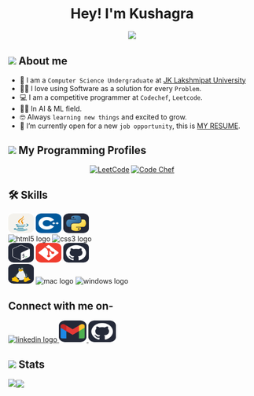 <h1 align="center">Hey! I'm Kushagra</h1>
<p align="center">
  <a href="https://github.com/DenverCoder1/readme-typing-svg"><img src="https://readme-typing-svg.herokuapp.com?font=Time+New+Roman&color=%23C8BE25&size=25&center=true&vCenter=true&width=600&height=100&lines=Computer+Science+Student;Always+learning+new+things"></a>
</p>


## <picture><img src = "https://github.com/7oSkaaa/7oSkaaa/blob/main/Images/about_me.gif?raw=true" width = 30px></picture> About me

- :school: I am a `Computer Science Undergraduate` at [JK Lakshmipat University](https://jklu.edu.in/)
- :technologist: I love using Software as a solution for every `Problem`.
- :computer: I am a competitive programmer at `Codechef`, `Leetcode`.
- :student: In AI & ML field.
- :nerd_face: Always `learning new things` and excited to grow.
- :thinking: I’m currently open for a new `job opportunity`, this is [MY RESUME]().


## <picture> <img src="https://github.com/7oSkaaa/7oSkaaa/blob/main/Images/competitive_programming_profile.png?raw=true" width=40> </picture> My Programming Profiles
<p align="center">
	<a href="https://leetcode.com/kushagra7503/"><img src="https://img.icons8.com/external-tal-revivo-shadow-tal-revivo/50/000000/external-level-up-your-coding-skills-and-quickly-land-a-job-logo-shadow-tal-revivo.png" alt="LeetCode"/></a>
	<a href="https://www.codechef.com/users/jk21024"><img src="https://img.icons8.com/color/50/000000/codechef.png" alt="Code Chef"/></a>   
<!-- 	<a href="https://www.codingame.com/profile/b81ad5eac789bb01138b363d44f7ae8a7807835" ><img src="https://i.ibb.co/1MRppTC/codingame-1.png" alt="Codingame" width="100" height="50"> -->
</p>


## 🛠️ Skills

<div align="left">
    <img src="https://github.com/tandpfun/skill-icons/blob/main/icons/Java-Light.svg" height="40" width="52" alt="java logo"/>
    <img src="https://github.com/tandpfun/skill-icons/blob/main/icons/CPP.svg" height="40" width="52" alt="cplusplus logo"/>
    <img src="https://github.com/tandpfun/skill-icons/blob/main/icons/Python-Dark.svg" height="40" width="52" alt="python logo"/>
</div>
<div align="left"> 
    <img src="https://cdn.jsdelivr.net/gh/devicons/devicon/icons/html5/html5-original.svg" height="40" width="52" alt="html5 logo"  />
    <img src="https://cdn.jsdelivr.net/gh/devicons/devicon/icons/css3/css3-original.svg" height="40" width="52" alt="css3 logo"  />
<!--     <img src="https://github.com/tandpfun/skill-icons/blob/main/icons/Bootstrap.svg" height="40" width="52" alt="bootstrap logo"  /> -->
<!--     <img src="https://cdn.jsdelivr.net/gh/devicons/devicon/icons/javascript/javascript-original.svg" height="40" width="52" alt="javascript logo"  />
    <img src="https://github.com/devicons/devicon/blob/v2.15.1/icons/typescript/typescript-original.svg" height="40" width="52" alt="typescript logo"  />
    <img src="https://github.com/devicons/devicon/blob/v2.15.1/icons/jquery/jquery-original.svg" height="40" width="52" alt="jquery logo"  /> -->
<!--     <img src="https://github.com/tandpfun/skill-icons/blob/main/icons/React-Dark.svg" height="40" width="52" alt="react logo"  /> -->
<!--     <img src="https://github.com/tandpfun/skill-icons/blob/main/icons/NextJS-Dark.svg" height="40" width="52" alt="Nextjs logo"  /> -->
</div>
<div align="left">
      <img src="https://github.com/tandpfun/skill-icons/blob/main/icons/Bash-Dark.svg" height="40" width="52" alt="bash logo"  />
    <img src="https://github.com/tandpfun/skill-icons/blob/main/icons/Git.svg" height="40" width="52" alt="git logo"  />
    <img src="https://github.com/tandpfun/skill-icons/blob/main/icons/Github-Dark.svg" height="40" width="52" alt="github logo"  />
<!--     <img src="https://github.com/tandpfun/skill-icons/blob/main/icons/Docker.svg" height="40" width="52" alt="docker logo"  /> -->
</div>
<div align="left">
    <img src="https://github.com/tandpfun/skill-icons/blob/main/icons/Linux-Dark.svg" height="40" width="52" alt="linux logo"/>
    <img src="https://github.com/tandpfun/skill-icons/blob/main/icons/Apple-Dark.svg" height="40" width="52" alt="mac logo"/>
    <img src="https://github.com/tandpfun/skill-icons/blob/main/icons/Windows-Dark.svg" height="40" width="52" alt="windows logo"/>
</div>

## Connect with me on-
<div align="left">
    <a href="https://www.linkedin.com/in/kushagra-gupta-0a4b49239/" target="_blank">
        <img src="https://raw.githubusercontent.com/maurodesouza/profile-readme-generator/master/src/assets/icons/social/linkedin/default.svg" width="52" height="40" alt="linkedin logo"/>
    </a>
    <a href="mailto:kushagra7503@gmail.com" target="_blank">
        <img src="https://github.com/tandpfun/skill-icons/blob/main/icons/Gmail-Dark.svg" width="56" height="44" alt="gmail logo"/>
    </a>
    <a href="https://github.com/SpyBeast07" target="_blank">
        <img src="https://github.com/tandpfun/skill-icons/blob/main/icons/Github-Dark.svg" width="56" height="44" alt="github logo"/>
    </a>
<div/>

## <picture> <img src = "https://github.com/7oSkaaa/7oSkaaa/blob/main/Images/Statistics.gif?raw=true" width = 20px></picture> Stats

<img align="left" src="https://github-readme-stats.vercel.app/api/top-langs/?username=SpyBeast07&bg_color=0000&title_color=ffff&text_color=ffff&layout=compact" />
<img align="center" src="https://github-readme-stats.vercel.app/api?username=SpyBeast07&show_icons=true&include_all_commits=true&bg_color=0000&title_color=ffff&text_color=ffff&icon_color=F34B7D&hide=issues,stars" />

</br>
